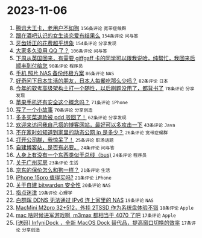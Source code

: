 # 2023-11-06

1. [腾讯大王卡，老用户不如狗](https://www.v2ex.com/t/988953) `156条评论` `宽带症候群`
1. [跟在酒吧认识的女生谈恋爱有结果么](https://www.v2ex.com/t/989062) `154条评论` `问与答`
1. [牙齿矫正的花费超乎想象](https://www.v2ex.com/t/988911) `154条评论` `分享发现`
1. [大家多久没用 QQ 了？](https://www.v2ex.com/t/988914) `106条评论` `问与答`
1. [下周从英国回来，有需要 giffgaff 卡的同学可以跟我说哈，纯帮忙，我回来后顺丰到付给您](https://www.v2ex.com/t/988928) `90条评论` `程序员`
1. [手机 照片 NAS 备份终极方案](https://www.v2ex.com/t/988912) `86条评论` `NAS`
1. [好奇问下日本生活的朋友，日本人每餐吃那么少吗？](https://www.v2ex.com/t/988915) `82条评论` `日本`
1. [今年的软考高级架构主打一个随性，以后刷题没用了，都背书了](https://www.v2ex.com/t/988906) `78条评论` `分享发现`
1. [苹果手机还有安全这个概念吗？](https://www.v2ex.com/t/989176) `71条评论` `iPhone`
1. [写了一个小故事](https://www.v2ex.com/t/988903) `70条评论` `分享创造`
1. [多多买菜退款被 pdd 驳回了！](https://www.v2ex.com/t/988922) `62条评论` `分享发现`
1. [欢迎来访问我自己搭的博客网站，最好可以多攻击一下](https://www.v2ex.com/t/989189) `43条评论` `Java`
1. [不在家时如知道到家里的动态公网 ip 是多少？](https://www.v2ex.com/t/989169) `26条评论` `宽带症候群`
1. [打开公司群，我惊呆了！](https://www.v2ex.com/t/989194) `25条评论` `职场话题`
1. [自建博客站，是否有必要。](https://www.v2ex.com/t/988945) `24条评论` `问与答`
1. [人身上有没有一个东西类似于总线（bus)](https://www.v2ex.com/t/988941) `24条评论` `程序员`
1. [关于广州买房](https://www.v2ex.com/t/989095) `23条评论` `生活`
1. [京东的保价怎么和狗一样？](https://www.v2ex.com/t/989182) `21条评论` `生活`
1. [iPhone 15pro 值得买吗?](https://www.v2ex.com/t/989097) `21条评论` `iPhone`
1. [关于自建 bitwarden 安全性](https://www.v2ex.com/t/989195) `20条评论` `NAS`
1. [指点迷津](https://www.v2ex.com/t/989177) `19条评论` `心理学`
1. [白群晖 DDNS 无法通过 IPv6 连上家里的 NAS](https://www.v2ex.com/t/989030) `19条评论` `NAS`
1. [MacMini M2pro 32+512，外挂 2TSSD 作为系统盘体验不错](https://www.v2ex.com/t/988940) `18条评论` `Apple`
1. [mac 啥时候进军游戏啊, m3max 都相当于 4070 了吧](https://www.v2ex.com/t/989234) `17条评论` `Apple`
1. [[送码] InfyniDock ，全新 MacOS Dock 替代品，提高窗口切换的效率](https://www.v2ex.com/t/989225) `17条评论` `分享创造`

